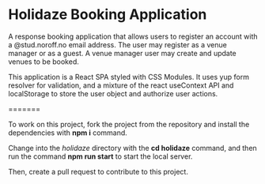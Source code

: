 # Holidaze Booking Application

A response booking application that allows users to register an account with a @stud.noroff.no email address. The user may register as a venue manager or as a guest. A venue manager user may create and update venues to be booked.

This application is a React SPA styled with CSS Modules. It uses yup form resolver for validation, and a mixture of the react useContext API and localStorage to store the user object and authorize user actions.

=======

To work on this project, fork the project from the repository and install the dependencies with **npm i** command.

Change into the *holidaze* directory  with the **cd holidaze** command, and then run the command **npm run start** to start the local server.

Then, create a pull request to contribute to this project.

